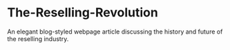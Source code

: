 # The-Reselling-Revolution
An elegant blog-styled webpage article discussing the history and future of the reselling industry.
